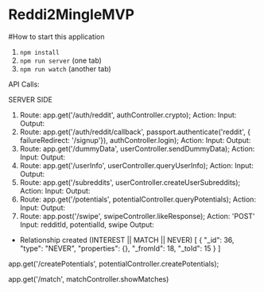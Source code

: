 # Reddi2MingleMVP

#How to start this application
1. `npm install`
2. `npm run server` (one tab)
3. `npm run watch` (another tab)




API Calls:

SERVER SIDE
1. Route: app.get('/auth/reddit', authController.crypto);
Action: 
Input:
Output:
2. Route:  app.get('/auth/reddit/callback', passport.authenticate('reddit', { failureRedirect: '/signup'}), authController.login);
Action: 
Input: 
Output: 
3. Route: app.get('/dummyData', userController.sendDummyData);
Action: 
Input:
Output:
4. Route: app.get('/userInfo', userController.queryUserInfo);
Action: 
Input:
Output:
5. Route: app.get('/subreddits', userController.createUserSubreddits);
Action: 
Input:
Output:
6. Route: app.get('/potentials', potentialController.queryPotentials);
Action: 
Input:
Output:
7. Route: app.post('/swipe', swipeController.likeResponse);
Action: 'POST' 
Input: redditId, potentialId, swipe
Output: 
 - Relationship created (INTEREST || MATCH || NEVER)
[
  {
    "_id": 36,
    "type": "NEVER",
    "properties": {},
    "_fromId": 18,
    "_toId": 15
    }
]


app.get('/createPotentials', potentialController.createPotentials);

app.get('/match', matchController.showMatches)